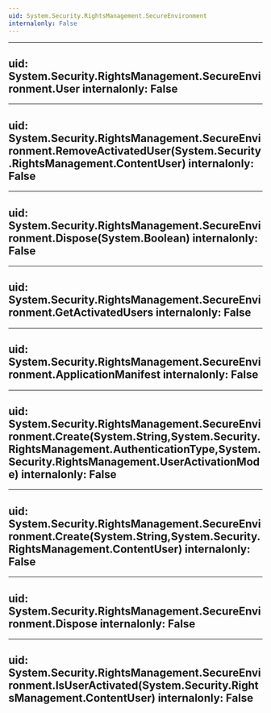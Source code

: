 ```yaml
---
uid: System.Security.RightsManagement.SecureEnvironment
internalonly: False
---
```


---
uid: System.Security.RightsManagement.SecureEnvironment.User
internalonly: False
---

---
uid: System.Security.RightsManagement.SecureEnvironment.RemoveActivatedUser(System.Security.RightsManagement.ContentUser)
internalonly: False
---

---
uid: System.Security.RightsManagement.SecureEnvironment.Dispose(System.Boolean)
internalonly: False
---

---
uid: System.Security.RightsManagement.SecureEnvironment.GetActivatedUsers
internalonly: False
---

---
uid: System.Security.RightsManagement.SecureEnvironment.ApplicationManifest
internalonly: False
---

---
uid: System.Security.RightsManagement.SecureEnvironment.Create(System.String,System.Security.RightsManagement.AuthenticationType,System.Security.RightsManagement.UserActivationMode)
internalonly: False
---

---
uid: System.Security.RightsManagement.SecureEnvironment.Create(System.String,System.Security.RightsManagement.ContentUser)
internalonly: False
---

---
uid: System.Security.RightsManagement.SecureEnvironment.Dispose
internalonly: False
---

---
uid: System.Security.RightsManagement.SecureEnvironment.IsUserActivated(System.Security.RightsManagement.ContentUser)
internalonly: False
---
